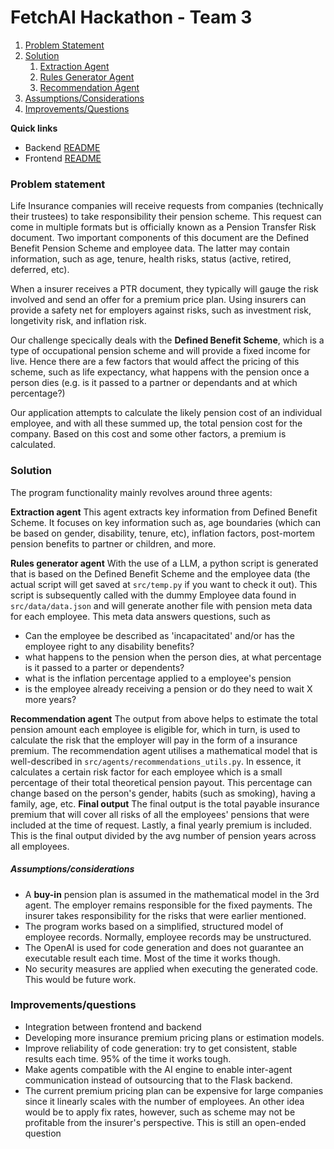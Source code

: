 # FetchAI Hackathon - Team 3

1. [Problem Statement](#problem-statement)
2. [Solution](#solution)
   1. [Extraction Agent](#1-extraction-agent)
   2. [Rules Generator Agent](#2-rules-generator-agent)
   3. [Recommendation Agent](#3-recommendation-agent)
3. [Assumptions/Considerations](#assumptionsconsiderations)
4. [Improvements/Questions](#improvementsquestions)

**Quick links**

- Backend [README](./backend/README.md)
- Frontend [README](./frontend/README.md)

### Problem statement

Life Insurance companies will receive requests from companies (technically their trustees) to take responsibility their pension scheme. This request can come in multiple formats but is officially known as a Pension Transfer Risk document. Two important components of this document are the Defined Benefit Pension Scheme and employee data. The latter may contain information, such as age, tenure, health risks, status (active, retired, deferred, etc).

When a insurer receives a PTR document, they typically will gauge the risk involved and send an offer for a premium price plan. Using insurers can provide a safety net for employers against risks, such as investment risk, longetivity risk, and inflation risk.

Our challenge specically deals with the **Defined Benefit Scheme**, which is a type of occupational pension scheme and will provide a fixed income for live. Hence there are a few factors that would affect the pricing of this scheme, such as life expectancy, what happens with the pension once a person dies (e.g. is it passed to a partner or dependants and at which percentage?)

Our application attempts to calculate the likely pension cost of an individual employee, and with all these summed up, the total pension cost for the company. Based on this cost and some other factors, a premium is calculated.

### Solution

The program functionality mainly revolves around three agents:

**Extraction agent**
This agent extracts key information from Defined Benefit Scheme. It focuses on key information such as, age boundaries (which can be based on gender, disability, tenure, etc), inflation factors, post-mortem pension benefits to partner or children, and more.

**Rules generator agent**
With the use of a LLM, a python script is generated that is based on the Defined Benefit Scheme and the employee data (the actual script will get saved at `src/temp.py` if you want to check it out).
This script is subsequently called with the dummy Employee data found in `src/data/data.json` and will generate another file with pension meta data for each employee. This meta data answers questions, such as

- Can the employee be described as 'incapacitated' and/or has the employee right to any disability benefits?
- what happens to the pension when the person dies, at what percentage is it passed to a parter or dependents?
- what is the inflation percentage applied to a employee's pension
- is the employee already receiving a pension or do they need to wait X more years?

**Recommendation agent**
The output from above helps to estimate the total pension amount each employee is eligible for, which in turn, is used to calculate the risk that the employer will pay in the form of a insurance premium.
The recommendation agent utilises a mathematical model that is well-described in `src/agents/recommendations_utils.py`. In essence, it calculates a certain risk factor for each employee which is a small percentage of their total theoretical pension payout. This percentage can change based on the person's gender, habits (such as smoking), having a family, age, etc.
**Final output**
The final output is the total payable insurance premium that will cover all risks of all the employees' pensions that were included at the time of request.
Lastly, a final yearly premium is included. This is the final output divided by the avg number of pension years across all employees.

##### Assumptions/considerations

- A **buy-in** pension plan is assumed in the mathematical model in the 3rd agent. The employer remains responsible for the fixed payments. The insurer takes responsibility for the risks that were earlier mentioned.
- The program works based on a simplified, structured model of employee records. Normally, employee records may be unstructured.
- The OpenAI is used for code generation and does not guarantee an executable result each time. Most of the time it works though.
- No security measures are applied when executing the generated code. This would be future work.

### Improvements/questions

- Integration between frontend and backend
- Developing more insurance premium pricing plans or estimation models.
- Improve reliability of code generation: try to get consistent, stable results each time. 95% of the time it works tough.
- Make agents compatible with the AI engine to enable inter-agent communication instead of outsourcing that to the Flask backend.
- The current premium pricing plan can be expensive for large companies since it linearly scales with the number of employees. An other idea would be to apply fix rates, however, such as scheme may not be profitable from the insurer's perspective. This is still an open-ended question
